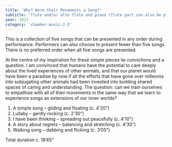 ```yaml
---
title: 'Why? Were their Movements a Song?'
subtitle: 'flute and/or alto flute and piano (flute part can also be played on oboe, clarinet, violin or saxophone)'
year: 2023
category: 'chamber-music-2-3'
---
```


This is a collection of five songs that can be presented in any order during performance. Performers can also choose to present fewer than five songs. There is no preferred order when all five songs are presented.

At the centre of my inspiration for these simple pieces lie convictions and a question. I am convinced that humans have the potential to care deeply about the lived experiences of other animals, and that our planet would have been a paradise by now if all the efforts that have gone over millennia into subjugating other animals had been invested into building shared spaces of caring and understanding. The question: can we train ourselves to empathise with all of their movements in the same way that we learn to experience songs as extensions of our inner worlds?

1. A simple song – gliding and floating (c. 4’20”)
2. Lullaby – gently rocking (c. 2’30”)
3. I have been thinking – spreading out peacefully (c. 4’10”)
4. A story about regrets – balancing and stretching (c. 4’30”)
5. Walking song – dabbing and flicking (c. 3’05”)

Total duration c. 18’45”